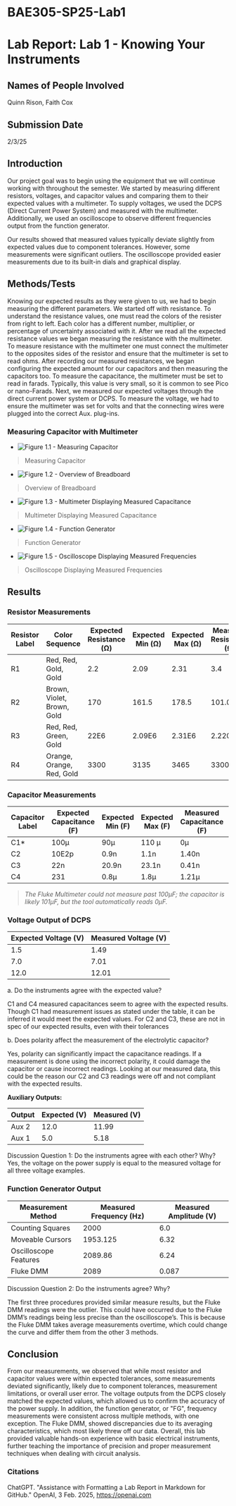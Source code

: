 # BAE305-SP25-Lab1
# Lab Report: Lab 1 - Knowing Your Instruments

 

## Names of People Involved

Quinn Rison, Faith Cox

 

## Submission Date

2/3/25

 

## Introduction

Our project goal was to begin using the equipment that we will continue working with throughout the semester. We started by measuring different resistors, voltages, and capacitor values and comparing them to their expected values with a multimeter. To supply voltages, we used the DCPS (Direct Current Power System) and measured with the multimeter. Additionally, we used an oscilloscope to observe different frequencies output from the function generator.

 

Our results showed that measured values typically deviate slightly from expected values due to component tolerances. However, some measurements were significant outliers. The oscilloscope provided easier measurements due to its built-in dials and graphical display.

 

## Methods/Tests

Knowing our expected results as they were given to us, we had to begin measuring the different parameters. We started off with resistance. To understand the resistance values, one must read the colors of the resister from right to left. Each color has a different number, multiplier, or percentage of uncertainty associated with it. After we read all the expected resistance values we began measuring the resistance with the multimeter. To measure resistance with the multimeter one must connect the multimeter to the opposites sides of the resistor and ensure that the multimeter is set to read ohms. After recording our measured resistances, we began configuring the expected amount for our capacitors and then measuring the capacitors too. To measure the capacitance, the multimeter must be set to read in farads. Typically, this value is very small, so it is common to see Pico or nano-Farads. Next, we measured our expected voltages through the direct current power system or DCPS. To measure the voltage, we had to ensure the multimeter was set for volts and that the connecting wires were plugged into the correct Aux. plug-ins.

### Measuring Capacitor with Multimeter

- ![Figure 1.1 - Measuring Capacitor](Fig1.1.jpg)
>Measuring Capacitor




- ![Figure 1.2 - Overview of Breadboard](Fig1.2.jpg)
>Overview of Breadboard



- ![Figure 1.3 - Multimeter Displaying Measured Capacitance](Fig1.3.jpg)
>Multimeter Displaying Measured Capacitance



- ![Figure 1.4 - Function Generator](Fig1.4.jpg)
>Function Generator



- ![Figure 1.5 - Oscilloscope Displaying Measured Frequencies](Fig1.5.jpg)
>Oscilloscope Displaying Measured Frequencies


 

## Results

### Resistor Measurements

| Resistor Label | Color Sequence | Expected Resistance (Ω) | Expected Min (Ω) | Expected Max (Ω) | Measured Resistance (Ω) |
|----------------|----------------|-------------------------|------------------|------------------|-------------------------|
| R1 | Red, Red, Gold, Gold | 2.2 | 2.09 | 2.31 | 3.4 |
| R2 | Brown, Violet, Brown, Gold | 170 | 161.5 | 178.5 | 101.0 |
| R3 | Red, Red, Green, Gold | 22E6 | 2.09E6 | 2.31E6 | 2.220M |
| R4 | Orange, Orange, Red, Gold | 3300 | 3135 | 3465 | 3300 |

 

### Capacitor Measurements

| Capacitor Label | Expected Capacitance (F) | Expected Min (F) | Expected Max (F) | Measured Capacitance (F) | In Spec? (Y/N) |
|-----------------|--------------------------|------------------|------------------|--------------------------|----------------|
| C1* | 100µ | 90µ | 110 µ | 0µ | Y |
| C2  | 10E2p | 0.9n | 1.1n | 1.40n | N |
| C3  | 22n | 20.9n | 23.1n | 0.41n | N |
| C4  | 231 | 0.8µ | 1.8µ | 1.21µ | Y |

 

> *The Fluke Multimeter could not measure past 100µF; the capacitor is likely 101µF, but the tool automatically reads 0µF.*

 

### Voltage Output of DCPS

| Expected Voltage (V) | Measured Voltage (V) |
|----------------------|----------------------|
| 1.5 | 1.49 |
| 7.0 | 7.01 |
| 12.0 | 12.01 |

a. Do the instruments agree with the expected value?

C1 and C4 measured capacitances seem to agree with the expected results. Though C1 had measurement issues as stated under the table, it can be inferred it would meet the expected values. For C2 and C3, these are not in spec of our expected results, even with their tolerances

b. Does polarity affect the measurement of the electrolytic capacitor?

Yes, polarity can significantly impact the capacitance readings. If a measurement is done using the incorrect polarity, it could damage the capacitor or cause incorrect readings. Looking at our measured data, this could be the reason our C2 and C3 readings were off and not compliant with the expected results. 


**Auxiliary Outputs:**

| Output | Expected (V) | Measured (V) |
|--------|--------------|--------------|
| Aux 2 | 12.0 | 11.99 |
| Aux 1 | 5.0 | 5.18 |

Discussion Question 1: Do the instruments agree with each other? Why?
Yes, the voltage on the power supply is equal to the measured voltage for all three voltage examples.
 

### Function Generator Output

| Measurement Method | Measured Frequency (Hz) | Measured Amplitude (V) |
|--------------------|-------------------------|------------------------|
| Counting Squares | 2000 | 6.0 |
| Moveable Cursors | 1953.125 | 6.32 |
| Oscilloscope Features | 2089.86 | 6.24 |
| Fluke DMM | 2089 | 0.087 |

Discussion Question 2: Do the instruments agree? Why?

The first three procedures provided similar measure results, but the Fluke DMM readings were the outlier. This could have occurred due to the Fluke DMM’s readings being less precise than the oscilloscope’s. This is because the Fluke DMM takes average measurements overtime, which could change the curve and differ them from the other 3 methods. 


 

## Conclusion

From our measurements, we observed that while most resistor and capacitor values were within expected tolerances, some measurements deviated significantly, likely due to component tolerances, measurement limitations, or overall user error. The voltage outputs from the DCPS closely matched the expected values, which allowed us to confirm the accuracy of the power supply. In addition, the function generator, or "FG", frequency measurements were consistent across multiple methods, with one exception. The Fluke DMM, showed discrepancies due to its averaging characteristics, which most likely threw off our data. Overall, this lab provided valuable hands-on experience with basic electrical instruments, further teaching the importance of precision and proper measurement techniques when dealing with circuit analysis.

### Citations
ChatGPT. "Assistance with Formatting a Lab Report in Markdown for GitHub." OpenAI, 3 Feb. 2025, https://openai.com
